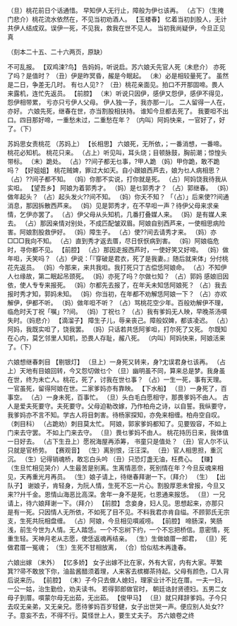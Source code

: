 <!-- { "loadSidebar": true } -->
（旦）桃花前日个话通惜。
早知伊人无行止，障般为伊乜该再。
（占下）（生掩门悲介）桃花流水依然在，不见当初劝酒人。
【玉楼春】
忆着当初刲股人，无计共伊人结成双。误伊一死，不见我，救我在世不见人。
当初我尚疑伊，今旦正见真

（刻本二十五、二十六两页，原缺）

不可乱报。
【双鸡涑?鸟】
告妈妈，听说启。苏六娘夭先官人死（未悲介）
亦死了吗？是值时？
（丑）伊是昨冥昏，赧是今眠起。
（未）必是相较量死了。
虽然是二日，争差无几时。
有乜人见?？
（丑）桃花亲面见。拍口不开那固啼。畏人来露机，连忙先返员。
【前腔】
（末）听说只因伊，感伊又怨伊，感伊不得见，怨伊相带累，
亏亦只亏伊人父母。
伊人独一子，我亦那一儿。
二人留得一人在，亦好。
六娘先死，继春在世，亦当割股相扶持。
谁知今旦都去死了。
我要呾不出口。四目那好啼，一重愁未过，二重愁在年？
（内叫）阿妈快来，一官好了，好了。（下）

苏妈思女责桃花
（苏妈上）
【长相思】
六娘死，无所依，；一番消想，一番啼。桃花必知机。
桃花只来。
（占上）听见叫，耳头烧；目顿脉鼓，胸前潮；惊惶头带标。
（末）跪处。
（占）??间子都无乜事，?甲人跪 
（妈）甲你跪，敢不跪吗？
【好姐姐】
桃花贼婢，罪过大如天。自小跟娘西芦去，娘为乜人病相思？
（占）??间子都不知。
（妈）你那不实说，打你就是死。
（占）阿妈饶我待我从实呾。
【望吾乡】
阿娘为着郭秀才。
（妈）是乜郭秀才？
（占）郭继春。
（妈）做年起头？
（占）起头发火??间不知。
（妈）你夭不知？
「（占）」后来使??间通消息，那因拆散西芦来。
（妈）见是郭秀才，在不早呾一声？待伊父母来求亲情，乞伊亦罢了。
（占）伊父母从头知机，几番打叠媒人来。
（妈）是有媒人来去。
（占）那因亲情对别处，不成匹配皱双眉。阿娘自别西芦来，一使相思病险害。阿娘割股救伊好。
（妈）障生子。
（占）使??间去请秀才来。
（妈）亦□□□我向不知。
（占）直到秀才返去厝，尽日恹恹病到害。
（妈）阿娘临危时，寻你都不见。
【前腔】
（占）那因走报西芦时，一使好笑又好啼。
（妈）做年呾，夭笑吗？
（占）伊说：「『穿破是君衣，死了是我妻。』随后就来体」分付桃花先返员。
（妈）今那来，来共我呾。我打死只丁古偿恁阿娘命。
（占）不知伊人乜缘故，第二眠起吊颈死。
（妈）亦死了吗？尔做乜知？
（占）郭妈
感娘旧因依，使人专专来报死。
（妈）尔都先去报了，在年夭未知恁阿娘死？
（占）我去报时秀才知，郭妈未知。
（妈）你当初，在年都不劝解恁阿娘一下？
（占）亦欢解伊，伊都不听。
（妈）做年呾不听？
（占）骂桃花空少年。百般劝解伊不理，
临危时夭丁祝「嘱」??间。
（妈）丁祝乜？
（占）我有爹妈无人映，早晚茶汤嘪失时。（妈悲介）
【滴溜子】
障生子儿，辱亲丧己。障般奴婢，都该凌迟。
（占）阿妈，我既实呾了，饶我罢。
（妈）只话若共恁阿爹呾，打尔死了又死。
尔既知在心内，莫乞邻里人知机，恐畏人存耻，赧八死。
（内叫）阿妈快来，阿娘活来了。（下）

六娘想继春刺目
【剔银灯】
（旦上）一身死又转来，身?冘误君身乜该再。
（占上）天地有目娘回转，今又怨切做乜个 
（旦）幽明虽不同，算来总是梦。我身虽在世，终为未亡人。桃花，死了，讨我在世乜事？
（占）一生一死，事有天理。一官虽死，留得阿娘在世。二家爹妈亦有靠映。
【下水船】
（旦）一身死了，百事空。
（占）一身未死，百事忙。
（旦）头白毛白愿相守，那畏爹妈不由人。
古人是爱夫死要守。夫死要守。父母迫勒改嫁，乃作柏舟之诗，以自誓。我纵要守，我爹妈亦不言不知。学古人将目刺害。待杨家探知，亦免来相缠。柏舟空自叹。（刺目科）
（占跪劝）刺目莫太忙。
阿娘，郭家爹妈都知了。见要毁容，不如上门来去守罢。
不如上门来去守。
（旦）畏乜爹妈不由人。
桃花持历日来，我体值一日好去。
（占下生丑上）愿祝海屋再添筹，
书童只是值处？
（丑）官人尔不认 只就是官桥劳。
【赛观音】
（生）离别恨，汪汪深。
（丑）官人相思担，重沉沉。
（生）记得销魂桥，敢忘白头吟 
（丑）只恐灯盏无油，枉费心。
【赚】
（生旦忙相见哭介）人生最苦是别离。生离情恶奈，死别情在年？今旦反魂来相见，天再重光月再员。
（生）娘子请上，待继春拜谢一下。（拜介）
（生）
【出队子】
谢娘子，肯轻身，为阮人情，生死不忘一片心。割股厚恩未曾报，今旦又来??廾千金。恩情山海恶比高深。舍年一身不是死，乜恩通来报恁。
（旦）一兄请上，待六娘拜谢一下。（拜介）
【前腔】
念妾身，妇人见。思想起来，亦那只是有一死。只因情人无所依，不如死了目不见。不料我君亦肯自缢。不顾郭氏无宗支，生死共阮相盘缠。
（占）阿娘，今旦相见嘪戚唠。
【前腔】
啼肠深，笑肠浅，前生今世为人情。无人踏恁。一个不忘树下约，一个不忘把桥信。意密情，死重生轻。天神月老从志愿，使恁返魂再结亲。
（生）生做娘厝一郎君，
（旦）死做君厝一冤魂；
（生）生死不甘相放离，
（合）恰似枯木再逢春。

六娘出嫁
（末外）
【忆多娇】
女子出嫁不比在家，外有大官，内有大家。苹繁箕??帚不敢放下你，油盐酱醋须着理，人来客去槟榔茶持起。父母有颜色，□人背后说来历。
【前腔】
（末）子今只去做人媳妇，理家业计不比在厝。一夫一妇，一公一姑，治生勤俭，劝夫读书。
若得郭郎做官时，
朝廷诰封贤德妇。五男二女母子到厝。嘪蒙尔母无出茹，无出茹。
【俊甲马】
（旦）就只拜辞爹妈。子今只去叹无亲弟，又无亲兄。愿待爹妈百岁轻健，女子出世哭一声。便应别人处女??子。意妄不去，不得不行。莫怪世上人，要生丈夫子。
苏六娘卷之终

